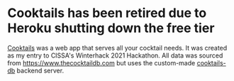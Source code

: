 # Cooktails has been retired due to Heroku shutting down the free tier

[Cooktails](https://ben-cook.github.io/cooktails/#/) was a web app that serves all your cocktail needs. It was created as my entry to CISSA's Winterhack 2021 Hackathon. All data was sourced from https://www.thecocktaildb.com but uses the custom-made [cooktails-db](https://github.com/ben-cook/cooktails-db) backend server. 


